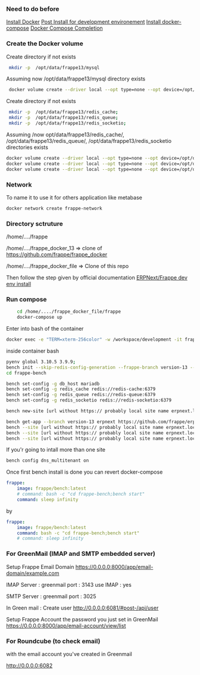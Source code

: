 
### Need to do before

[Install Docker](https://docs.docker.com/engine/install/ubuntu/)
[Post Install for development environement](https://docs.docker.com/engine/install/linux-postinstall/)
[Install docker-compose](https://docs.docker.com/compose/install/)
[Docker Compose Completion](https://docs.docker.com/compose/completion/)


### Create the Docker volume

Create directory if not exists
```sh
 mkdir -p  /opt/data/frappe13/mysql
```

Assuming now /opt/data/frappe13/mysql directory exists 
```sh
 docker volume create --driver local --opt type=none --opt device=/opt/data/frappe13/mysql --opt o=bind frappe13-mariadb-vol
```

Create directory if not exists
```sh
 mkdir -p  /opt/data/frappe13/redis_cache;
 mkdir -p  /opt/data/frappe13/redis_queue;
 mkdir -p  /opt/data/frappe13/redis_socketio; 
```

Assuming /now opt/data/frappe13/redis_cache/, /opt/data/frappe13/redis_queue/,  /opt/data/frappe13/redis_socketio directories exists
```sh
docker volume create --driver local --opt type=none --opt device=/opt/data/frappe13/redis_cache --opt o=bind frappe13-redis-cache-data;
docker volume create --driver local --opt type=none --opt device=/opt/data/frappe13/redis_queue --opt o=bind frappe13-redis-queue-data;
docker volume create --driver local --opt type=none --opt device=/opt/data/frappe13/redis_socketio --opt o=bind frappe13-redis-socketio-data;
```

### Network

To name it to use it for others application like metabase

```sh
docker network create frappe-network
```

### Directory sctruture

/home/..../frappe

/home/..../frappe_docker_13 => clone of https://github.com/frappe/frappe_docker

/home/..../frappe_docker_file => Clone of this repo

Then follow the step given by official documentation
[ERPNext/Frappe dev env install](https://github.com/frappe/frappe_docker/tree/develop/development)

### Run compose

```sh
    cd /home/..../frappe_docker_file/frappe
    docker-compose up
```


Enter into bash of the container
```sh
docker exec -e "TERM=xterm-256color" -w /workspace/development -it frappe13_frappe_1 bash
```

inside container bash

```sh
pyenv global 3.10.5 3.9.9;
bench init --skip-redis-config-generation --frappe-branch version-13 --python python3.9 frappe-bench;
cd frappe-bench

bench set-config -g db_host mariadb
bench set-config -g redis_cache redis://redis-cache:6379
bench set-config -g redis_queue redis://redis-queue:6379
bench set-config -g redis_socketio redis://redis-socketio:6379

bench new-site [url without https:// probably local site name erpnext.local manage into /etc/hosts for local dev env] --mariadb-root-password 123 --admin-password admin --no-mariadb-socket --db-name [dbname]

bench get-app --branch version-13 erpnext https://github.com/frappe/erpnext.git
bench --site [url without https:// probably local site name erpnext.local manage into /etc/hosts for local dev env] install-app erpnext
bench --site [url without https:// probably local site name erpnext.local manage into /etc/hosts for local dev env] set-config developer_mode 1
bench --site [url without https:// probably local site name erpnext.local manage into /etc/hosts for local dev env] clear-cache
```

If you'r going to intall more than one site

```sh
bench config dns_multitenant on
```


Once first bench install is done you can revert docker-compose

```yaml
frappe:
    image: frappe/bench:latest
    # command: bash -c "cd frappe-bench;bench start"
    command: sleep infinity
```
by
```yaml
frappe:
    image: frappe/bench:latest
    command: bash -c "cd frappe-bench;bench start"
    # command: sleep infinity
```

### For GreenMail  (IMAP and SMTP embedded server)
Setup Frappe Email Domain
https://0.0.0.0:8000/app/email-domain/example.com

IMAP
Server : greenmail 
port : 3143
use IMAP : yes

SMTP
Server : greenmail 
port : 3025

In Green mail : Create user
http://0.0.0.0:6081/#post-/api/user

Setup Frappe Account the password you just set in GreenMail
https://0.0.0.0:8000/app/email-account/view/list

### For Roundcube (to check email)

with the email account you've created in Greenmail

http://0.0.0.0:6082
